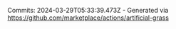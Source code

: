 Commits: 2024-03-29T05:33:39.473Z - Generated via https://github.com/marketplace/actions/artificial-grass
<br>
